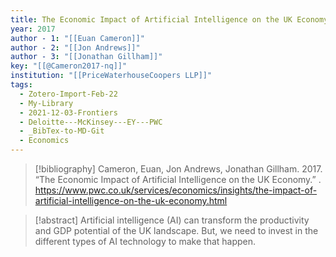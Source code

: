 ```yaml
---
title: The Economic Impact of Artificial Intelligence on the UK Economy
year: 2017
author - 1: "[[Euan Cameron]]"
author - 2: "[[Jon Andrews]]"
author - 3: "[[Jonathan Gillham]]"
key: "[[@Cameron2017-nq]]"
institution: "[[PriceWaterhouseCoopers LLP]]"
tags:
  - Zotero-Import-Feb-22
  - My-Library
  - 2021-12-03-Frontiers
  - Deloitte---McKinsey---EY---PWC
  - _BibTex-to-MD-Git
  - Economics
---
```


> [!bibliography]
> Cameron, Euan, Jon Andrews, Jonathan Gillham. 2017. “The Economic Impact of Artificial Intelligence on the UK Economy.” . https://www.pwc.co.uk/services/economics/insights/the-impact-of-artificial-intelligence-on-the-uk-economy.html

> [!abstract]
> Artificial intelligence (AI) can transform the productivity and GDP potential of the UK landscape. But, we need to invest in the different types of AI technology to make that happen.